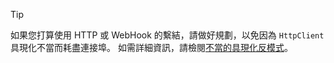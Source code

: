 > [!TIP]
>
> 如果您打算使用 HTTP 或 WebHook 的繫結，請做好規劃，以免因為 `HttpClient` 具現化不當而耗盡連接埠。 如需詳細資訊，請檢閱[不當的具現化反模式](https://docs.microsoft.com/en-us/azure/architecture/antipatterns/improper-instantiation/)。
>
